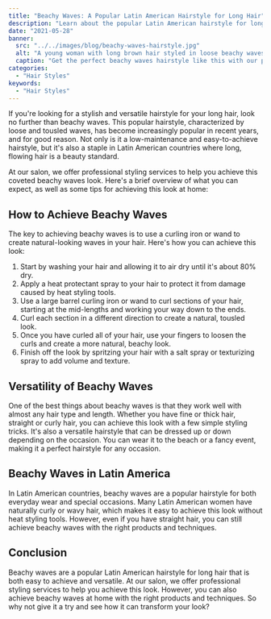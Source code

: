 ```yaml
---
title: "Beachy Waves: A Popular Latin American Hairstyle for Long Hair"
description: "Learn about the popular Latin American hairstyle for long hair, beachy waves. Our salon offers professional services to achieve this look"
date: "2021-05-28"
banner:
  src: "../../images/blog/beachy-waves-hairstyle.jpg"
  alt: "A young woman with long brown hair styled in loose beachy waves, wearing a white blouse and standing in front of a beach landscape."
  caption: "Get the perfect beachy waves hairstyle like this with our professional styling services"
categories:
  - "Hair Styles"
keywords:
  - "Hair Styles"
---
```


If you're looking for a stylish and versatile hairstyle for your long hair, look no further than beachy waves. This popular hairstyle, characterized by loose and tousled waves, has become increasingly popular in recent years, and for good reason. Not only is it a low-maintenance and easy-to-achieve hairstyle, but it's also a staple in Latin American countries where long, flowing hair is a beauty standard.

At our salon, we offer professional styling services to help you achieve this coveted beachy waves look. Here's a brief overview of what you can expect, as well as some tips for achieving this look at home:

## How to Achieve Beachy Waves

The key to achieving beachy waves is to use a curling iron or wand to create natural-looking waves in your hair. Here's how you can achieve this look:

1. Start by washing your hair and allowing it to air dry until it's about 80% dry.
2. Apply a heat protectant spray to your hair to protect it from damage caused by heat styling tools.
3. Use a large barrel curling iron or wand to curl sections of your hair, starting at the mid-lengths and working your way down to the ends.
4. Curl each section in a different direction to create a natural, tousled look.
5. Once you have curled all of your hair, use your fingers to loosen the curls and create a more natural, beachy look.
6. Finish off the look by spritzing your hair with a salt spray or texturizing spray to add volume and texture.

## Versatility of Beachy Waves

One of the best things about beachy waves is that they work well with almost any hair type and length. Whether you have fine or thick hair, straight or curly hair, you can achieve this look with a few simple styling tricks. It's also a versatile hairstyle that can be dressed up or down depending on the occasion. You can wear it to the beach or a fancy event, making it a perfect hairstyle for any occasion.

## Beachy Waves in Latin America

In Latin American countries, beachy waves are a popular hairstyle for both everyday wear and special occasions. Many Latin American women have naturally curly or wavy hair, which makes it easy to achieve this look without heat styling tools. However, even if you have straight hair, you can still achieve beachy waves with the right products and techniques.

## Conclusion

Beachy waves are a popular Latin American hairstyle for long hair that is both easy to achieve and versatile. At our salon, we offer professional styling services to help you achieve this look. However, you can also achieve beachy waves at home with the right products and techniques. So why not give it a try and see how it can transform your look?
